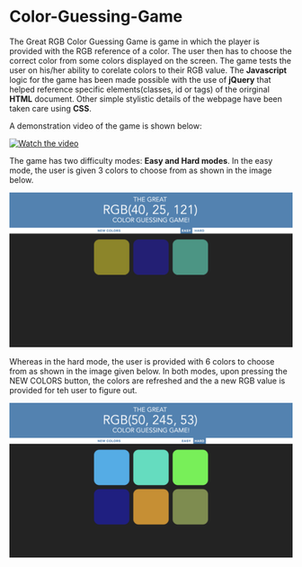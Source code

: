 # Color-Guessing-Game

The Great RGB Color Guessing Game is game in which the player is provided with the RGB reference of a color. 
The user then has to choose the correct color from some colors displayed on the screen. The game tests the user on 
his/her ability to corelate colors to their RGB value. The **Javascript** logic for the game has been made possible
with the use of **jQuery** that helped reference specific elements(classes, id or tags) of the orirginal **HTML** document.
Other simple stylistic details of the webpage have been taken care using **CSS**.

A demonstration video of the game is shown below:

[![Watch the video](https://i.imgur.com/vKb2F1B.png)](cg_vid.mov)

The game has two difficulty modes: **Easy and Hard modes**.
In the easy mode, the user is given 3 colors to choose from as shown in the image below.

![Screenshot](cg2.png)

Whereas in the hard mode, the user is provided with 6 colors to choose from as shown in the image given below. In both modes, upon pressing the NEW COLORS button, the colors are refreshed and the a new RGB value is provided for teh user to figure out.

![Screenshot](cg1.png)
